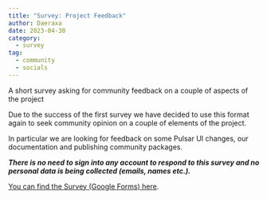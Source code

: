 ```yaml
---
title: "Survey: Project Feedback"
author: Daeraxa
date: 2023-04-30
category:
  - survey
tag:
  - community
  - socials
---
```


A short survey asking for community feedback on a couple of aspects of the project

<!-- more -->

Due to the success of the first survey we have decided to use this format again to seek community opinion on a couple of elements of the project.

In particular we are looking for feedback on some Pulsar UI changes, our documentation and publishing community packages.

**_There is no need to sign into any account to respond to this survey and no personal data is being collected (emails, names etc.)._**

[You can find the Survey (Google Forms) here](https://docs.google.com/forms/d/e/1FAIpQLSfnEEAQHUJbRVcH2NlNvLxmK0ZUcb5xuOCt1pYOGytvne0kJw/viewform?usp=sf_link).
